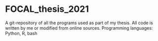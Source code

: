 # FOCAL_thesis_2021
A git-repository of all the programs used as part of my thesis. All code is written by me or modified from online sources. Programming languages: Python, R, bash
